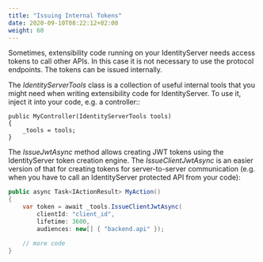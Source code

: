 ```yaml
---
title: "Issuing Internal Tokens"
date: 2020-09-10T08:22:12+02:00
weight: 60
---
```


Sometimes, extensibility code running on your IdentityServer needs access tokens to call other APIs. In this case it is not necessary to use the protocol endpoints. The tokens can be issued internally.

The *IdentityServerTools* class is a collection of useful internal tools that you might need when writing extensibility code
for IdentityServer. To use it, inject it into your code, e.g. a controller::

    public MyController(IdentityServerTools tools)
    {
        _tools = tools;
    }

The *IssueJwtAsync* method allows creating JWT tokens using the IdentityServer token creation engine. The *IssueClientJwtAsync* is an easier
version of that for creating tokens for server-to-server communication (e.g. when you have to call an IdentityServer protected API from your code):

```cs
public async Task<IActionResult> MyAction()
{
    var token = await _tools.IssueClientJwtAsync(
        clientId: "client_id",
        lifetime: 3600,
        audiences: new[] { "backend.api" });

    // more code
}
```